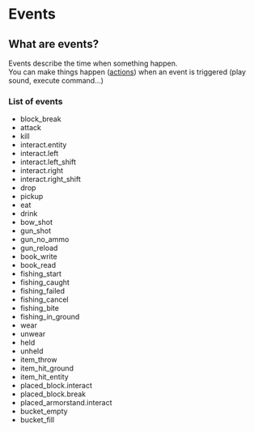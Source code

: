 # Events

## What are events?

Events describe the time when something happen.  
You can make things happen \([actions](actions.md)\) when an event is triggered \(play sound, execute command...\)

### List of events

* block\_break
* attack
* kill
* interact.entity
* interact.left
* interact.left\_shift
* interact.right
* interact.right\_shift
* drop
* pickup
* eat
* drink
* bow\_shot
* gun\_shot
* gun\_no\_ammo
* gun\_reload
* book\_write
* book\_read
* fishing\_start
* fishing\_caught
* fishing\_failed
* fishing\_cancel
* fishing\_bite
* fishing\_in\_ground
* wear
* unwear
* held
* unheld
* item\_throw
* item\_hit\_ground
* item\_hit\_entity
* placed\_block.interact
* placed\_block.break
* placed\_armorstand.interact
* bucket\_empty
* bucket\_fill

